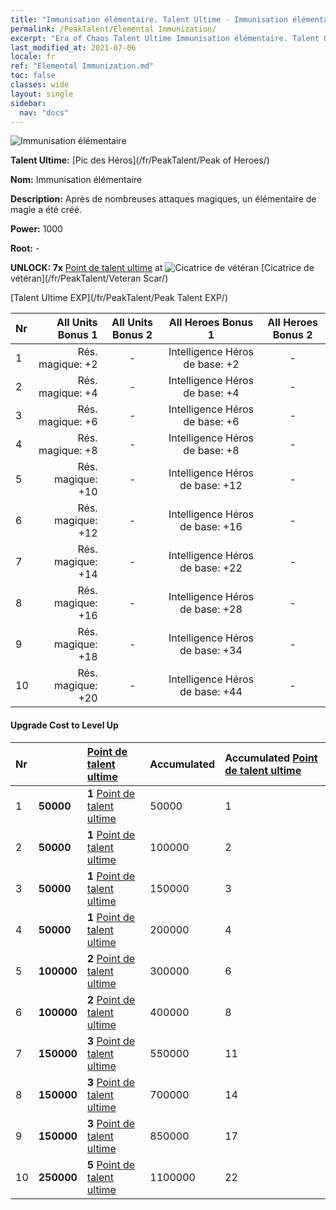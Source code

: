 ```yaml
---
title: "Immunisation élémentaire. Talent Ultime - Immunisation élémentaire"
permalink: /PeakTalent/Elemental Immunization/
excerpt: "Era of Chaos Talent Ultime Immunisation élémentaire. Talent Ultime Immunisation élémentaire. Immunisation élémentaire"
last_modified_at: 2021-07-06
locale: fr
ref: "Elemental Immunization.md"
toc: false
classes: wide
layout: single
sidebar:
  nav: "docs"
---
```


  ![Immunisation élémentaire](/images/pt/talent_1004.png)

  **Talent Ultime:** [Pic des Héros](/fr/PeakTalent/Peak of Heroes/)

  **Nom:** Immunisation élémentaire

  **Description:** Après de nombreuses attaques magiques, un élémentaire de magie a été créé.

  **Power:** 1000

  **Root:** -

  **UNLOCK: 7x** [Point de talent ultime](/ItemsFR/con_934/) at ![Cicatrice de vétéran](/images/pt/talent_1003.png) [Cicatrice de vétéran](/fr/PeakTalent/Veteran Scar/)

  [Talent Ultime EXP](/fr/PeakTalent/Peak Talent EXP/)

  | Nr | All Units Bonus 1 | All Units Bonus 2 | All Heroes Bonus 1 | All Heroes Bonus 2 |
  |:---|--------------:|:-------------:|:-------------:|:-------------:|
  | 1 | Rés. magique: +2 | - | Intelligence Héros de base: +2 | - |
  | 2 | Rés. magique: +4 | - | Intelligence Héros de base: +4 | - |
  | 3 | Rés. magique: +6 | - | Intelligence Héros de base: +6 | - |
  | 4 | Rés. magique: +8 | - | Intelligence Héros de base: +8 | - |
  | 5 | Rés. magique: +10 | - | Intelligence Héros de base: +12 | - |
  | 6 | Rés. magique: +12 | - | Intelligence Héros de base: +16 | - |
  | 7 | Rés. magique: +14 | - | Intelligence Héros de base: +22 | - |
  | 8 | Rés. magique: +16 | - | Intelligence Héros de base: +28 | - |
  | 9 | Rés. magique: +18 | - | Intelligence Héros de base: +34 | - |
  | 10 | Rés. magique: +20 | - | Intelligence Héros de base: +44 | - |


#### Upgrade Cost to Level Up

  | Nr | <i class="fas fa-coins"/> | [Point de talent ultime](/ItemsFR/con_934/) | Accumulated <i class="fas fa-coins"/> | Accumulated [Point de talent ultime](/ItemsFR/con_934/) |
  |:---|:--------------|:-------------|:-------------|:-------------|
  | 1 | **50000** | **1** [Point de talent ultime](/ItemsFR/con_934/) | 50000 | 1 |
  | 2 | **50000** | **1** [Point de talent ultime](/ItemsFR/con_934/) | 100000 | 2 |
  | 3 | **50000** | **1** [Point de talent ultime](/ItemsFR/con_934/) | 150000 | 3 |
  | 4 | **50000** | **1** [Point de talent ultime](/ItemsFR/con_934/) | 200000 | 4 |
  | 5 | **100000** | **2** [Point de talent ultime](/ItemsFR/con_934/) | 300000 | 6 |
  | 6 | **100000** | **2** [Point de talent ultime](/ItemsFR/con_934/) | 400000 | 8 |
  | 7 | **150000** | **3** [Point de talent ultime](/ItemsFR/con_934/) | 550000 | 11 |
  | 8 | **150000** | **3** [Point de talent ultime](/ItemsFR/con_934/) | 700000 | 14 |
  | 9 | **150000** | **3** [Point de talent ultime](/ItemsFR/con_934/) | 850000 | 17 |
  | 10 | **250000** | **5** [Point de talent ultime](/ItemsFR/con_934/) | 1100000 | 22 |
